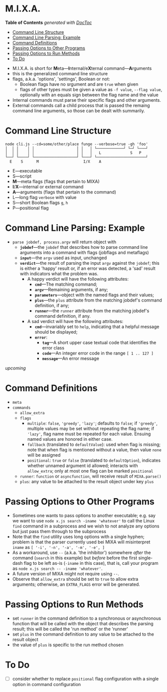 

# M.I.X.A.

<!-- START doctoc generated TOC please keep comment here to allow auto update -->
<!-- DON'T EDIT THIS SECTION, INSTEAD RE-RUN doctoc TO UPDATE -->
**Table of Contents**  *generated with [DocToc](https://github.com/thlorenz/doctoc)*

- [Command Line Structure](#command-line-structure)
- [Command Line Parsing: Example](#command-line-parsing-example)
- [Command Definitions](#command-definitions)
- [Passing Options to Other Programs](#passing-options-to-other-programs)
- [Passing Options to Run Methods](#passing-options-to-run-methods)
- [To Do](#to-do)

<!-- END doctoc generated TOC please keep comment here to allow auto update -->

* M.I.X.A. is short for **M**eta—**I**nternal/e**X**ternal command—**A**rguments
* this is the generalized command line structure
* flags, a.k.a. 'options', 'settings', Boolean or not:
  * Boolean flags have no srgument and are `true` when given
  * flags of other types must be given a value as `-f value`, `--flag value`, optionally with an equals sign
    between the flag name and the value
* Internal commands must parse their specific flags and other arguments.
* External commands call a child process that is passed the remaing command line arguments, so those can be
  dealt with summarily.

# Command Line Structure

```
node cli.js --cd=some/other/place funge --verbose=true -gh 'foo'
│  │ │    │ │                   │ │   │ └────────────┘ └─┘ └───┘
│  │ │    │ │                   │ │   │   L             S   P
└──┘ └────┘ └───────────────────┘ └───┘ └──────────────────────┘
  E    S      M                    I/X    A
```

* E—executable
* S—script
* **M**—meta flags (flags that pertain to MIXA)
* **I**/**X**—internal or external command
* **A**—arguments (flags that pertain to the command)
* L—long flag `verbose` with value
* S—short Boolean flags `g`, `h`
* P—positional flag


# Command Line Parsing: Example

* `parse jobdef, process.argv` will return object with
  * **`jobdef`**—the `jobdef` that describes how to parse command line arguments into a command with
    flags (jobflags and metaflags)
  * **`input`**—the `argv` used as input, unchanged
  * **`verdict`**—the result of parsing the input `argv` against the `jobdef`; this is either a 'happy'
    result or, if an error was detected, a 'sad' result with indicators what the problem was.
    * A happy verdict will have the following attributes:
      * **`cmd`**—The matching command;
      * **`argv`**—Remaining arguments, if any;
      * **`parameters`**—object with the named flags and their values;
      * **`plus`**—the `plus` attribute from the matching jobdef's command definition, if any;
      * **`runner`**—the `runner` attribute from the matching jobdef's command definition, if any.
    * A sad verdict will have the following attributes:
      * **`cmd`**—invariably set to `help`, indicating that a helpful message should be displayed;
      * **`error`**:
        * **`tag`**—A short upper case textual code that identifies the error class
        * **`code`**—An integer error code in the range `[ 1 .. 127 ]`
        * **`message`**—An error message

*upcoming*

# Command Definitions

* `meta`
* `commands`
  * `allow_extra`
  * `flags`
    * `multiple`: `false`, `'greedy'`, `'lazy'`; defaults to `false`; if `'greedy'`, multiple values may be
      set without repeating the flag name; if `'lazy'`, flag name must be repeated for each value. Ensuing
      named values are honored in either case.
    * `fallback` (translated to `defaultValue`): used when flag is missing; note that when flag is mentioned
      without a value, then value `none` will be assigned
    * `positional`: `true` or `false` (translated to `defaultOption`), indicates whether unnamed argument
      id allowed; interacts with `allow_extra`; only at most one flag can be marked `positional`
  * `runner`: `function` or `asyncfunction`, will receive result of `MIXA.parse()`
  * `plus`: any value to be attached to the result object under key `plus`
  <!-- * `raw`: when `true`,  -->

# Passing Options to Other Programs

* Sometimes one wants to pass options to another executable; e.g. say we want to use `node x.js search
  -iname 'whatever'` to call the Linux `find` command in a subprocess and we wish to not analyze any options
  but just pass them through to the subprocess
* Note that the `find` utility uses long options with a single hyphen; problem is that the parser currently
  used bei MIXA will misinterpret `iname` as `[ '-i', '-n', '-a', '-m', '-e', ]`
* As a workaround, use `--` (a.k.a. 'the inhibitor') somewhere *after* the command (`search` in this
  example) but *before* before the first single-dash flag to be left as-is (`-iname` in this case), that is,
  call your program as `node x.js search -- -iname 'whatever'`.
* A future version of MIXA might not require using `--`.
* Observe that `allow_extra` should be set to `true` to allow extra arguments; otherwise, an `EXTRA_FLAGS`
  error will be generated.

# Passing Options to Run Methods

* set `runner` in the command definition to a synchronous or asynchronous function that will be called with the
  object that describes the parsing result; this will be called the 'run method' or the 'runner'
* set `plus` in the command definition to any value to be attached to the result object
* the value of `plus` is specific to the run method chosen

# To Do

* [ ] consider whether to replace `positional` flag configuration with a single option in command
  configuration

